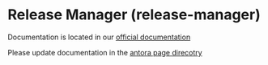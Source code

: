 # Release Manager (release-manager)

Documentation is located in our [official documentation](https://www.opendevstack.org/ods-documentation/ods-quickstarters/latest/index.html)

Please update documentation in the [antora page direcotry](https://github.com/opendevstack/ods-quickstarters/tree/master/docs/modules/ROOT/pages)
